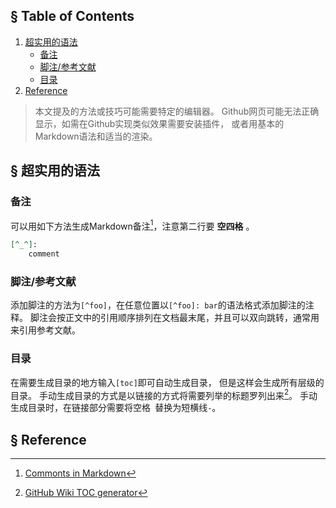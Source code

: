 ## § Table of Contents
1. [超实用的语法](##-§-超实用的语法)
    + [备注](###-备注)
    + [脚注/参考文献](###-脚注/参考文献)
    + [目录](###-目录)
1. [Reference](##-§-Reference)

> 本文提及的方法或技巧可能需要特定的编辑器。
Github网页可能无法正确显示，如需在Github实现类似效果需要安装插件，
或者用基本的Markdown语法和适当的渲染。

## § 超实用的语法
### 备注
可以用如下方法生成Markdown备注[^comment]，注意第二行要 **空四格** 。
```markdown
[^_^]:
    comment
```

### 脚注/参考文献
添加脚注的方法为`[^foo]`，在任意位置以`[^foo]: bar`的语法格式添加脚注的注释。
脚注会按正文中的引用顺序排列在文档最末尾，并且可以双向跳转，通常用来引用参考文献。

### 目录
在需要生成目录的地方输入`[toc]`即可自动生成目录，
但是这样会生成所有层级的目录。
手动生成目录的方式是以链接的方式将需要列举的标题罗列出来[^toc]。
手动生成目录时，在链接部分需要将空格` `替换为短横线`-`。


## § Reference
[^toc]: [GitHub Wiki TOC generator](
http://ecotrust-canada.github.io/markdown-toc/)
[^comment]: [Commonts in Markdown](
https://stackoverflow.com/questions/4823468/comments-in-markdown)

